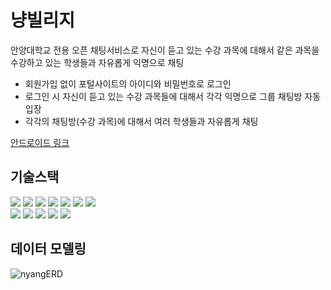 # 냥빌리지
안양대학교 전용 오픈 채팅서비스로 자신이 듣고 있는 수강 과목에 대해서 같은 과목을 수강하고 있는 학생들과 자유롭게 익명으로 채팅<br>
- 회원가입 없이 포털사이트의 아이디와 비밀번호로 로그인<br>
- 로그인 시 자신이 듣고 있는 수강 과목들에 대해서 각각 익명으로 그룹 채팅방 자동 입장<br>
- 각각의 채팅방(수강 과목)에 대해서 여러 학생들과 자유롭게 채팅<br>

<a href="https://github.com/ksiisk99/nyang-village-app">안드로이드 링크</a>
<br>
## 기술스택
<img src="https://img.shields.io/badge/spring-6DB33F?style=for-the-badge&logo=spring&logoColor=white"> <img src="https://img.shields.io/badge/Spring Security-6DB33F?style=plastic-square&logo=Spring Security&logoColor=white"/> <img src="https://img.shields.io/badge/-JAVA%2011-%23007396"> <img src="https://img.shields.io/badge/-JPA-brightgreen"/> <img src="https://img.shields.io/badge/Amazon EC2-FF9900?style=plastic-square&logo=Amazon EC2&logoColor=white"/> <img src="https://img.shields.io/badge/Swagger-85EA2D?style=plastic-square&logo=Swagger&logoColor=white"/> <img src="https://img.shields.io/badge/-STOMP-%23F56640"><br>
<img src="https://img.shields.io/badge/redis-DC382D?style=for-the-badge&logo=redis&logoColor=white"> <img src="https://img.shields.io/badge/JSON%20Web%20Tokens-000000?style=for-the-badge&logo=JSON%20Web%20Tokens&logoColor=white"> <img src="https://img.shields.io/badge/firebase-FFCA28?style=for-the-badge&logo=firebase&logoColor=white"> <img src="https://img.shields.io/badge/apache%20maven-C71A36?style=for-the-badge&logo=apache%20maven&logoColor=white"> <img src="https://img.shields.io/badge/-JSOUP-%231E8CBE">

## 데이터 모델링
![nyangERD](https://user-images.githubusercontent.com/89206300/184104466-333b007d-9da9-40d3-bf4e-27e1a64b48d8.png)
